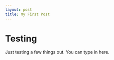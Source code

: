 ```yaml
---
layout: post
title: My First Post
---
```


# Testing

Just testing a few things out. You can type in here.
